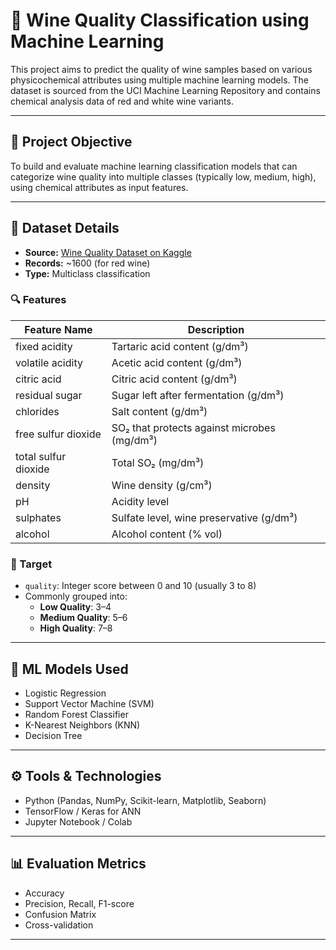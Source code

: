 # 🍷 Wine Quality Classification using Machine Learning

This project aims to predict the quality of wine samples based on various physicochemical attributes using multiple machine learning models. 
The dataset is sourced from the UCI Machine Learning Repository and contains chemical analysis data of red and white wine variants.

---

## 📌 Project Objective

To build and evaluate machine learning classification models that can categorize wine quality into multiple classes (typically low, medium, high),
using chemical attributes as input features.

---

## 🧾 Dataset Details

- **Source:** [Wine Quality Dataset on Kaggle](https://www.kaggle.com/datasets/uciml/red-wine-quality-cortez-et-al-2009)
- **Records:** ~1600 (for red wine)
- **Type:** Multiclass classification

### 🔍 Features

| Feature Name             | Description                                      |
|--------------------------|--------------------------------------------------|
| fixed acidity            | Tartaric acid content (g/dm³)                   |
| volatile acidity         | Acetic acid content (g/dm³)                     |
| citric acid              | Citric acid content (g/dm³)                     |
| residual sugar           | Sugar left after fermentation (g/dm³)          |
| chlorides                | Salt content (g/dm³)                            |
| free sulfur dioxide      | SO₂ that protects against microbes (mg/dm³)     |
| total sulfur dioxide     | Total SO₂ (mg/dm³)                              |
| density                  | Wine density (g/cm³)                            |
| pH                       | Acidity level                                   |
| sulphates                | Sulfate level, wine preservative (g/dm³)        |
| alcohol                  | Alcohol content (% vol)                         |

### 🎯 Target

- `quality`: Integer score between 0 and 10 (usually 3 to 8)
- Commonly grouped into:  
  - **Low Quality**: 3–4  
  - **Medium Quality**: 5–6  
  - **High Quality**: 7–8

---

## 🧠 ML Models Used

- Logistic Regression
- Support Vector Machine (SVM)
- Random Forest Classifier
- K-Nearest Neighbors (KNN)
- Decision Tree

---

## ⚙️ Tools & Technologies

- Python (Pandas, NumPy, Scikit-learn, Matplotlib, Seaborn)
- TensorFlow / Keras for ANN
- Jupyter Notebook / Colab

---

## 📊 Evaluation Metrics

- Accuracy
- Precision, Recall, F1-score
- Confusion Matrix
- Cross-validation

---



